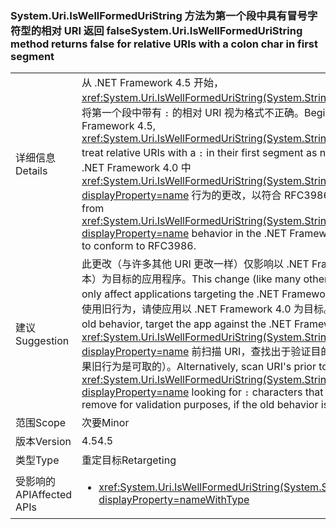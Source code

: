 ### <a name="systemuriiswellformeduristring-method-returns-false-for-relative-uris-with-a-colon-char-in-first-segment"></a><span data-ttu-id="52418-101">System.Uri.IsWellFormedUriString 方法为第一个段中具有冒号字符型的相对 URI 返回 false</span><span class="sxs-lookup"><span data-stu-id="52418-101">System.Uri.IsWellFormedUriString method returns false for relative URIs with a colon char in first segment</span></span>

|   |   |
|---|---|
|<span data-ttu-id="52418-102">详细信息</span><span class="sxs-lookup"><span data-stu-id="52418-102">Details</span></span>|<span data-ttu-id="52418-103">从 .NET Framework 4.5 开始，<xref:System.Uri.IsWellFormedUriString(System.String,System.UriKind)> 会将第一个段中带有 <code>:</code> 的相对 URI 视为格式不正确。</span><span class="sxs-lookup"><span data-stu-id="52418-103">Beginning with the .NET Framework 4.5, <xref:System.Uri.IsWellFormedUriString(System.String,System.UriKind)> will treat relative URIs with a <code>:</code> in their first segment as not well formed.</span></span> <span data-ttu-id="52418-104">这是 .NET Framework 4.0 中 <xref:System.Uri.IsWellFormedUriString(System.String,System.UriKind)?displayProperty=name> 行为的更改，以符合 RFC3986。</span><span class="sxs-lookup"><span data-stu-id="52418-104">This is a change from <xref:System.Uri.IsWellFormedUriString(System.String,System.UriKind)?displayProperty=name> behavior in the .NET Framework 4.0 that was made to conform to RFC3986.</span></span>|
|<span data-ttu-id="52418-105">建议</span><span class="sxs-lookup"><span data-stu-id="52418-105">Suggestion</span></span>|<span data-ttu-id="52418-106">此更改（与许多其他 URI 更改一样）仅影响以 .NET Framework 4.5（或更高版本）为目标的应用程序。</span><span class="sxs-lookup"><span data-stu-id="52418-106">This change (like many other URI changes) will only affect applications targeting the .NET Framework 4.5 (or later).</span></span> <span data-ttu-id="52418-107">要继续使用旧行为，请使应用以 .NET Framework 4.0 为目标。</span><span class="sxs-lookup"><span data-stu-id="52418-107">To keep using the old behavior, target the app against the .NET Framework 4.0.</span></span> <span data-ttu-id="52418-108">或者，调用 <xref:System.Uri.IsWellFormedUriString(System.String,System.UriKind)?displayProperty=name> 前扫描 URI，查找出于验证目的想要删除的 <code>:</code> 字符（如果旧行为是可取的）。</span><span class="sxs-lookup"><span data-stu-id="52418-108">Alternatively, scan URI's prior to calling <xref:System.Uri.IsWellFormedUriString(System.String,System.UriKind)?displayProperty=name> looking for <code>:</code> characters that you may want to remove for validation purposes, if the old behavior is desirable.</span></span>|
|<span data-ttu-id="52418-109">范围</span><span class="sxs-lookup"><span data-stu-id="52418-109">Scope</span></span>|<span data-ttu-id="52418-110">次要</span><span class="sxs-lookup"><span data-stu-id="52418-110">Minor</span></span>|
|<span data-ttu-id="52418-111">版本</span><span class="sxs-lookup"><span data-stu-id="52418-111">Version</span></span>|<span data-ttu-id="52418-112">4.5</span><span class="sxs-lookup"><span data-stu-id="52418-112">4.5</span></span>|
|<span data-ttu-id="52418-113">类型</span><span class="sxs-lookup"><span data-stu-id="52418-113">Type</span></span>|<span data-ttu-id="52418-114">重定目标</span><span class="sxs-lookup"><span data-stu-id="52418-114">Retargeting</span></span>|
|<span data-ttu-id="52418-115">受影响的 API</span><span class="sxs-lookup"><span data-stu-id="52418-115">Affected APIs</span></span>|<ul><li><xref:System.Uri.IsWellFormedUriString(System.String,System.UriKind)?displayProperty=nameWithType></li></ul>|


